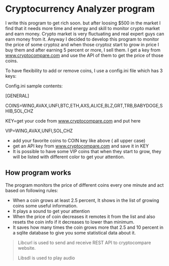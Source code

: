 # Cryptocurrency Analyzer program
I write this program to get rich soon. but after loosing $500 in the market I find that it needs more time and energy and skill to monitor crypto market and earn money. 
Crypto market is very fluctuating and real expert guys can earn money from it.
Anyway I decided to develop this program to monitor the price of some  cryptoz and when those cryptoz start to grow in price I buy them and after earning 5 percent or more, I sell them. 
I get a key from www.cryptocompare.com and use the API of them to get the price of those coins.

To have flexibility to add or remove coins, I use a config.ini file which has 3 keys:

Config.ini sample contents:

[GENERAL]

COINS=WING,AVAX,UNFI,BTC,ETH,AXS,ALICE,BLZ,GRT,TRB,BABYDOGE,SHIB,SOL,CHZ

KEY=get your code from www.cryptocompare.com and put here

VIP=WING,AVAX,UNFI,SOL,CHZ

- add your favorite coins to COIN key like above ( all upper case)
- get an API  key from www.cryptocompare.com  and save it in KEY 
- It is possible to have some VIP coins that when they start to grow, they will be listed with different color to get your attention.

## How program works ##

The program monitors the price of different coins every one minute and act  based on following rules:

- When a coin grows at least 2.5 percent, It shows in the list of  growing coins some useful information.
- It plays a sound to get your attention
- When the price of coin decreases it remotes it from the list and also resets the coin info if it decreases to lower than minimum.
- It saves how many times the coin grows more that 2.5 and 10 percent in a sqlite database to give you some statistical data about it.

> Libcurl is used to send and receive REST API to cryptocompare website.
> 
> Libsdl is used to play audio 
